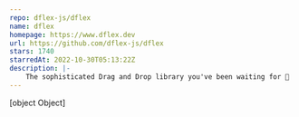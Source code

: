 ```yaml
---
repo: dflex-js/dflex
name: dflex
homepage: https://www.dflex.dev
url: https://github.com/dflex-js/dflex
stars: 1740
starredAt: 2022-10-30T05:13:22Z
description: |-
    The sophisticated Drag and Drop library you've been waiting for 🥳
---
```


[object Object]
